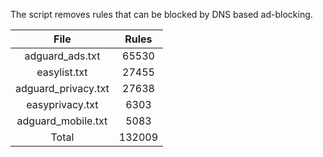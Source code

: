 The script removes rules that can be blocked by DNS based ad-blocking.


| File | Rules |
|:----:|:-----:|
| adguard_ads.txt | 65530 |
| easylist.txt | 27455 |
| adguard_privacy.txt | 27638 |
| easyprivacy.txt | 6303 |
| adguard_mobile.txt | 5083 |
| Total | 132009 |
